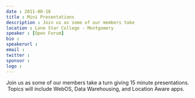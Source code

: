 ```yaml
---
date : 2011-08-18
title : Mini Presentations
description : Join us as some of our members take 
location : Lone Star College - Montgomery
speaker : [Open Forum]
bio : 
speakerurl : 
email : 
twitter : 
sponsor : 
logo : 
---
```

Join us as some of our members take a turn giving 15 minute presentations.  Topics will include WebOS, Data Warehousing, and Location Aware apps.
